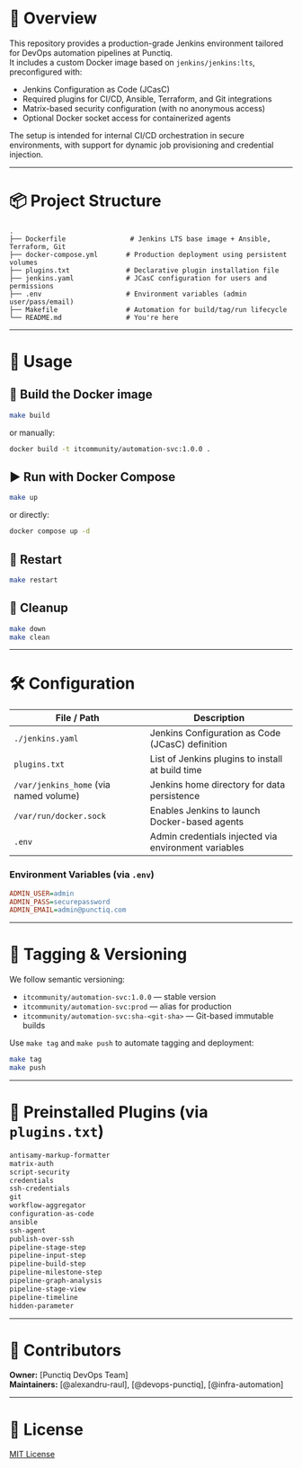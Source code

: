 # 📘 Overview

This repository provides a production-grade Jenkins environment tailored for DevOps automation pipelines at Punctiq.  
It includes a custom Docker image based on `jenkins/jenkins:lts`, preconfigured with:

- Jenkins Configuration as Code (JCasC)
- Required plugins for CI/CD, Ansible, Terraform, and Git integrations
- Matrix-based security configuration (with no anonymous access)
- Optional Docker socket access for containerized agents

The setup is intended for internal CI/CD orchestration in secure environments, with support for dynamic job provisioning and credential injection.

---

# 📦 Project Structure

```
.
├── Dockerfile                # Jenkins LTS base image + Ansible, Terraform, Git
├── docker-compose.yml       # Production deployment using persistent volumes
├── plugins.txt              # Declarative plugin installation file
├── jenkins.yaml             # JCasC configuration for users and permissions
├── .env                     # Environment variables (admin user/pass/email)
├── Makefile                 # Automation for build/tag/run lifecycle
└── README.md                # You're here
```

---

# 🚀 Usage

## 🔧 Build the Docker image

```bash
make build
```

or manually:

```bash
docker build -t itcommunity/automation-svc:1.0.0 .
```

## ▶️ Run with Docker Compose

```bash
make up
```

or directly:

```bash
docker compose up -d
```

## 🔄 Restart

```bash
make restart
```

## 🧼 Cleanup

```bash
make down
make clean
```

---

# 🛠 Configuration

| File / Path                              | Description                                         |
|------------------------------------------|-----------------------------------------------------|
| `./jenkins.yaml`                         | Jenkins Configuration as Code (JCasC) definition    |
| `plugins.txt`                            | List of Jenkins plugins to install at build time    |
| `/var/jenkins_home` (via named volume)   | Jenkins home directory for data persistence         |
| `/var/run/docker.sock`                   | Enables Jenkins to launch Docker-based agents       |
| `.env`                                   | Admin credentials injected via environment variables |

### Environment Variables (via `.env`)

```ini
ADMIN_USER=admin
ADMIN_PASS=securepassword
ADMIN_EMAIL=admin@punctiq.com
```

---

# 🔖 Tagging & Versioning

We follow semantic versioning:

- `itcommunity/automation-svc:1.0.0` — stable version
- `itcommunity/automation-svc:prod` — alias for production
- `itcommunity/automation-svc:sha-<git-sha>` — Git-based immutable builds

Use `make tag` and `make push` to automate tagging and deployment:

```bash
make tag
make push
```

---

# 🔌 Preinstalled Plugins (via `plugins.txt`)

```txt
antisamy-markup-formatter
matrix-auth
script-security
credentials
ssh-credentials
git
workflow-aggregator
configuration-as-code
ansible
ssh-agent
publish-over-ssh
pipeline-stage-step
pipeline-input-step
pipeline-build-step
pipeline-milestone-step
pipeline-graph-analysis
pipeline-stage-view
pipeline-timeline
hidden-parameter
```

---

# 👥 Contributors

**Owner:** [Punctiq DevOps Team]  
**Maintainers:** [@alexandru-raul], [@devops-punctiq], [@infra-automation]

---

# 📄 License

[MIT License](https://opensource.org/licenses/MIT)